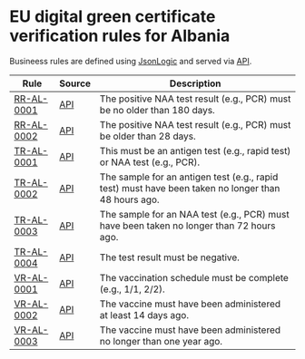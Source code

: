 # EU digital green certificate verification rules for Albania

Busineess rules are defined using [JsonLogic](https://jsonlogic.com) and served via [API](https://dgca-businessrule-service-test.ezdrav.si/rules/AL).

| Rule | Source | Description |
| ---- | ------ | ----------- |
| [RR-AL-0001](RR-AL-0001.json) | [API](https://dgca-businessrule-service-test.ezdrav.si/rules/AL/6b9718faef7af4384c0903f0b00cffa751791a6515b0f925574d8322640cabc8) | The positive NAA test result (e.g., PCR) must be no older than 180 days. |
| [RR-AL-0002](RR-AL-0002.json) | [API](https://dgca-businessrule-service-test.ezdrav.si/rules/AL/83424da901970f36f316580359e36bba51f7b5166652cb42b64db02f2d31f291) | The positive NAA test result (e.g., PCR) must be older than 28 days. |
| [TR-AL-0001](TR-AL-0001.json) | [API](https://dgca-businessrule-service-test.ezdrav.si/rules/AL/03395a69182dc1dfa1201974fd130982a19d63aa8e83e1a8cdc3257a7f7546f8) | This must be an antigen test (e.g., rapid test) or NAA test (e.g., PCR). |
| [TR-AL-0002](TR-AL-0002.json) | [API](https://dgca-businessrule-service-test.ezdrav.si/rules/AL/78f55d27ceadf565b91f891a84329fdd9cf301f957eea0584bd0e89551d89a25) | The sample for an antigen test (e.g., rapid test) must have been taken no longer than 48 hours ago. |
| [TR-AL-0003](TR-AL-0003.json) | [API](https://dgca-businessrule-service-test.ezdrav.si/rules/AL/3fb2422a9929664b2eed2ea6b11fe3de8b472eff6726d20ad35682de5e5fd8cd) | The sample for an NAA test (e.g., PCR) must have been taken no longer than 72 hours ago. |
| [TR-AL-0004](TR-AL-0004.json) | [API](https://dgca-businessrule-service-test.ezdrav.si/rules/AL/3daa6dcbaf15cbdc4236802f2a4887e1b36bedc8c22db4ce535c4bb8a6412b6a) | The test result must be negative. |
| [VR-AL-0001](VR-AL-0001.json) | [API](https://dgca-businessrule-service-test.ezdrav.si/rules/AL/c16731ccf6e00114265521ae36d1ba1ed158d39b80d748674b48307859f01b22) | The vaccination schedule must be complete (e.g., 1/1, 2/2). |
| [VR-AL-0002](VR-AL-0002.json) | [API](https://dgca-businessrule-service-test.ezdrav.si/rules/AL/0a3d2897e29c26187b834c5c98d1224aa60a58b8f34631c4c8f02337cb35caee) | The vaccine must have been administered at least 14 days ago. |
| [VR-AL-0003](VR-AL-0003.json) | [API](https://dgca-businessrule-service-test.ezdrav.si/rules/AL/9d61c0acebbd4fe8fae49630fff562451c79d08da32d4929d7d34129466a4437) | The vaccine must have been administered no longer than one year ago. |
